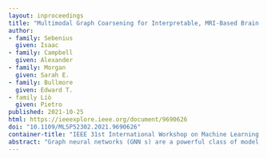 ```yaml
---
layout: inproceedings
title: "Multimodal Graph Coarsening for Interpretable, MRI-Based Brain Graph Neural Network"
author:
- family: Sebenius
  given: Isaac
- family: Campbell
  given: Alexander
- family: Morgan
  given: Sarah E.
- family: Bullmore
  given: Edward T.
- family Liò
  given: Pietro
published: 2021-10-25
html: https://ieeexplore.ieee.org/document/9690626
doi: "10.1109/MLSP52302.2021.9690626"
container-title: "IEEE 31st International Workshop on Machine Learning for Signal Processing (MLSP)"
abstract: "Graph neural networks (GNN s) are a powerful class of model for representation learning on relational data and graph-structured signal, such as brain connectivity graphs derived from neuroimaging. To date, existing work applying graph learning methods to brain connectivity is limited to a single neuroimaging modality such as structural or functional MRI. In practice, the brain is best represented by multiple networks arising from different imaging modalities. We develop a gen-eral framework for jointly pooling multimodal graphs which share the same set of underlying nodes whilst differing in edge connectivity. Building on this approach, we propose a multimodal GNN (MM-GNN) model that incorporates mul-tiple types of neuroimaging-based brain connectivity. When applied to the task of classifying brain images from patients with schizophrenia and healthy control subjects, we observe that incorporating multimodal pooling dramatically improves performance over non-pooled networks and that MM-GNN matches or improves performance over multiple single-modal and non-GNN baselines. Finally, we demonstrate how our approach uses multimodal data to learn a unified, interpretable measure of the salience of individual brain regions of interest. In this way, MM-GNN represents a new method for leveraging diverse brain connectivity data to enhance the detection of mental health disorders and to understand their biological underpinnings."
---
```

